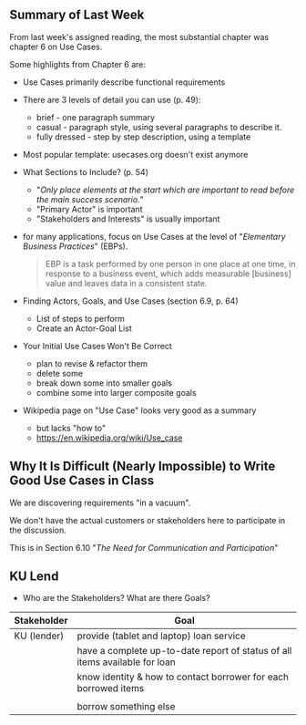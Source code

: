 ## Summary of Last Week

From last week's assigned reading, the most substantial chapter was chapter 6 on Use Cases.

Some highlights from Chapter 6 are:
- Use Cases primarily describe functional requirements
- There are 3 levels of detail you can use (p. 49):
  - brief - one paragraph summary
  - casual - paragraph style, using several paragraphs to describe it.
  - fully dressed - step by step description, using a template
- Most popular template: usecases.org doesn't exist anymore
- What Sections to Include? (p. 54)
  - "*Only place elements at the start which are important to read before the main success scenario.*"
  - "Primary Actor" is important
  - "Stakeholders and Interests" is usually important
- for many applications, focus on Use Cases at the level of "*Elementary Business Practices*" (EBPs).
  > EBP is a task performed by one person in one place at one time, in response to a business event, which adds measurable [business] value and leaves data in a consistent state.
- Finding Actors, Goals, and Use Cases (section 6.9, p. 64)
  - List of steps to perform
  - Create an Actor-Goal List
- Your Initial Use Cases Won't Be Correct
  - plan to revise & refactor them
  - delete some
  - break down some into smaller goals
  - combine some into larger composite goals

- Wikipedia page on "Use Case" looks very good as a summary
  - but lacks "how to"
  - <https://en.wikipedia.org/wiki/Use_case>

## Why It Is Difficult (Nearly Impossible) to Write Good Use Cases in Class

We are discovering requirements "in a vacuum".

We don't have the actual customers or stakeholders here to participate in the discussion.

This is in Section 6.10 "*The Need for Communication and Participation*"


## KU Lend

* Who are the Stakeholders?  What are there Goals?

| Stakeholder                | Goal                          |
|----------------------------|-------------------------------|
| KU (lender)                | provide (tablet and laptop) loan service |
|                            | have a complete up-to-date report of status of all items available for loan | 
|                            | know identity & how to contact borrower for each borrowed items |
|                            | 
|                            | borrow something else                    |
